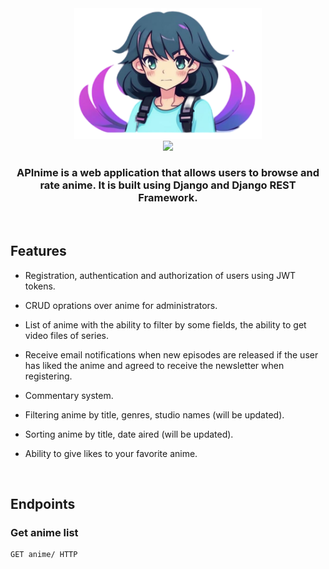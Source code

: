<div align="center">
    <img src="assets/logo(1).png" width="300"><br>
    <img src="https://skillicons.dev/icons?i=python,django" width="120"/>
    <h3>
        <storng>APInime</strong> is a web application that allows users to browse and rate anime. It is built using Django and Django REST Framework.
    </h3>
</div>
<br>

## Features

- Registration, authentication and authorization of users using JWT tokens.

- CRUD oprations over anime for administrators.

- List of anime with the ability to filter by some fields, the ability to get video files of series.

- Receive email notifications when new episodes are released if the user has liked the anime and agreed to receive the newsletter when registering.

- Commentary system.

- Filtering anime by title, genres, studio names (will be updated).

- Sorting anime by title, date aired (will be updated).

- Ability to give likes to your favorite anime.

<br>

## Endpoints

### Get anime list
~~~HTTP
GET anime/ HTTP
~~~
